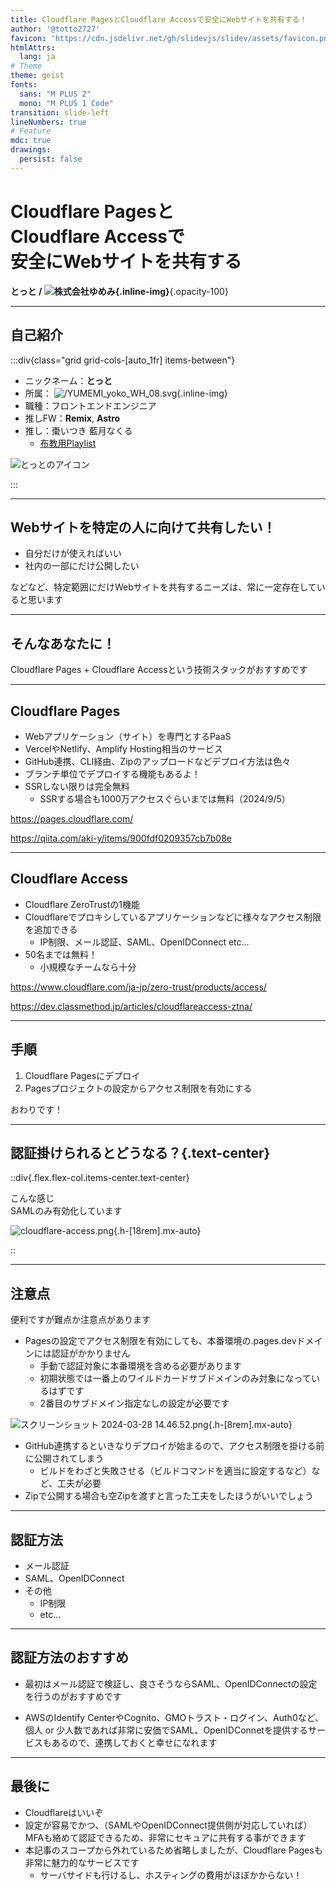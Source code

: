 ```yaml
---
title: Cloudflare PagesとCloudflare Accessで安全にWebサイトを共有する！
author: '@totto2727'
favicon: 'https://cdn.jsdelivr.net/gh/slidevjs/slidev/assets/favicon.png'
htmlAttrs:
  lang: ja
# Theme
theme: geist
fonts:
  sans: "M PLUS 2"
  mono: "M PLUS 1 Code"
transition: slide-left
lineNumbers: true
# Feature
mdc: true
drawings:
  persist: false
---
```


# Cloudflare Pagesと<br>Cloudflare Accessで<br>安全にWebサイトを共有する

**とっと / ![株式会社ゆめみ](/YUMEMI_yoko_WH_08.svg){.inline-img}**{.opacity-100}

---

## 自己紹介

:::div{class="grid grid-cols-[auto_1fr] items-between"}

- ニックネーム：**とっと**
- 所属： ![/YUMEMI_yoko_WH_08.svg](/YUMEMI_yoko_WH_08.svg){.inline-img}
- 職種：フロントエンドエンジニア
- 推しFW：**Remix**, **Astro**
- 推し：<tamu>棗いつき</tamu> <nakutya>藍月なくる</nakutya>
  - [布教用Playlist](https://music.youtube.com/playlist?list=PLou8tAEUf2ouel_LDAvj5fMi6Kzb2EYfM&si=yBpASHEsVbyDM-UM)

![とっとのアイコン](https://blogger.googleusercontent.com/img/b/R29vZ2xl/AVvXsEj8jkLUdX62rBSF0DpJbWNxeUnEqmwHsy-L0FYI_DfF7Hbv8i74385AGc5wY57nVD8LKVjh_RC1FapEinm4tcGdr5SAtjxTNAb2oPMT8fF-TjDtreQIF5zLX8PyqSsR8SSmN7qdGMvartw/s800/character_program_shutdown.png)

:::

---

## Webサイトを特定の人に向けて共有したい！

- 自分だけが使えればいい
- 社内の一部にだけ公開したい

などなど、特定範囲にだけWebサイトを共有するニーズは、常に一定存在していると思います

---

## そんなあなたに！

Cloudflare Pages + Cloudflare Accessという技術スタックがおすすめです

---

## Cloudflare Pages

- Webアプリケーション（サイト）を専門とするPaaS
- VercelやNetlify、Amplify Hosting相当のサービス
- GitHub連携、CLI経由、Zipのアップロードなどデプロイ方法は色々
- ブランチ単位でデプロイする機能もあるよ！
- SSRしない限りは完全無料
  - SSRする場合も1000万アクセスぐらいまでは無料（2024/9/5）

https://pages.cloudflare.com/

https://qiita.com/aki-y/items/900fdf0209357cb7b08e

---

## Cloudflare Access

- Cloudflare ZeroTrustの1機能
- Cloudflareでプロキシしているアプリケーションなどに様々なアクセス制限を追加できる
  - IP制限、メール認証、SAML、OpenIDConnect etc...
- 50名までは無料！
  - 小規模なチームなら十分

https://www.cloudflare.com/ja-jp/zero-trust/products/access/

https://dev.classmethod.jp/articles/cloudflareaccess-ztna/

---

## 手順

1. Cloudflare Pagesにデプロイ
1. Pagesプロジェクトの設定からアクセス制限を有効にする

おわりです！

---

## 認証掛けられるとどうなる？{.text-center}

::div{.flex.flex-col.items-center.text-center}

こんな感じ<br>
SAMLのみ有効化しています

![cloudflare-access.png](https://qiita-image-store.s3.ap-northeast-1.amazonaws.com/0/591669/82091cd5-9470-121a-9e99-22a4add2f6d5.png){.h-[18rem].mx-auto}

::

---

## 注意点

便利ですが難点か注意点があります

- Pagesの設定でアクセス制限を有効にしても、本番環境の.pages.devドメインには認証がかかりません
  - 手動で認証対象に本番環境を含める必要があります
  - 初期状態では一番上のワイルドカードサブドメインのみ対象になっているはずです
  - 2番目のサブドメイン指定なしの設定が必要です

![スクリーンショット 2024-03-28 14.46.52.png](https://qiita-image-store.s3.ap-northeast-1.amazonaws.com/0/591669/654abb09-365e-c387-7f12-5baa1647103b.png){.h-[8rem].mx-auto}

- GitHub連携するといきなりデプロイが始まるので、アクセス制限を掛ける前に公開されてしまう
  - ビルドをわざと失敗させる（ビルドコマンドを適当に設定するなど）など、工夫が必要
- Zipで公開する場合も空Zipを渡すと言った工夫をしたほうがいいでしょう

---

## 認証方法

- メール認証
- SAML、OpenIDConnect
- その他
  - IP制限
  - etc...

---

## 認証方法のおすすめ

- 最初はメール認証で検証し、良さそうならSAML、OpenIDConnectの設定を行うのがおすすめです

- AWSのIdentify CenterやCognito、GMOトラスト・ログイン、Auth0など、個人 or 少人数であれば非常に安価でSAML、OpenIDConnetを提供するサービスもあるので、連携しておくと幸せになれます

---

## 最後に

- Cloudflareはいいぞ
- 設定が容易でかつ、（SAMLやOpenIDConnect提供側が対応していれば）MFAも絡めて認証できるため、非常にセキュアに共有する事ができます
- 本記事のスコープから外れているため省略しましたが、Cloudflare Pagesも非常に魅力的なサービスです
  - サーバサイドも行けるし、ホスティングの費用がほぼかからない！
